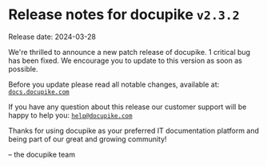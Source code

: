 # Release notes for docupike `v2.3.2`

Release date: 2024-03-28

We're thrilled to announce a new patch release of docupike. 1 critical bug has been fixed. We encourage you to update to this version as soon as possible.

Before you update please read all notable changes, available at: [`docs.docupike.com`](https://docs.docupike.com/en/ref/changelog.html)

If you have any question about this release our customer support will be happy to help you: [`help@docupike.com`](mailto:help@docupike.com)

Thanks for using docupike as your preferred IT documentation platform and being part of our great and growing community!

– the docupike team
